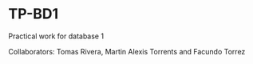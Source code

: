 # TP-BD1
Practical work for database 1

Collaborators: Tomas Rivera, Martin Alexis Torrents and Facundo Torrez
